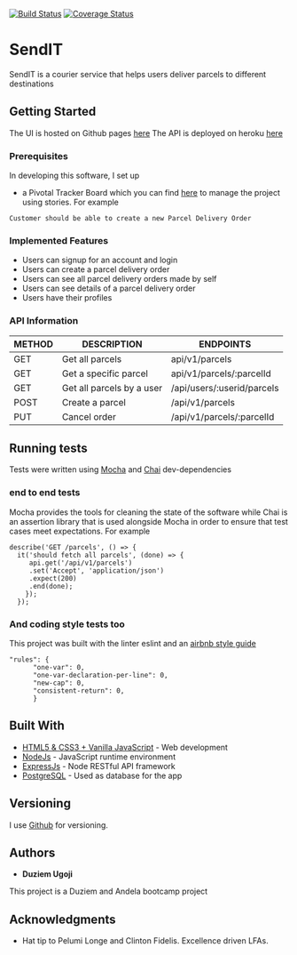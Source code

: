 [![Build Status](https://travis-ci.com/nwamugo/sendit.svg?branch=api)](https://travis-ci.com/nwamugo/sendit)
[![Coverage Status](https://coveralls.io/repos/github/nwamugo/sendit/badge.svg?branch=api)](https://coveralls.io/github/nwamugo/sendit?branch=api)


# SendIT

SendIT is a courier service that helps users deliver parcels to different destinations

## Getting Started

The UI is hosted on Github pages [here](https://nwamugo.github.io/sendit/)
The API is deployed on heroku [here](https://arcane-ravine-70542.herokuapp.com/)

### Prerequisites

In developing this software, I set up

* a Pivotal Tracker Board which you can find [here](https://www.pivotaltracker.com/n/projects/2216035) to manage the project using stories. For example

```
Customer should be able to create a new Parcel Delivery Order
```

### Implemented Features

* Users can signup for an account and login
* Users can create a parcel delivery order
* Users can see all parcel delivery orders made by self
* Users can see details of a parcel delivery order
* Users have their profiles

### API Information

METHOD | DESCRIPTION | ENDPOINTS
-------|-------------|-----------
GET | Get all parcels | api/v1/parcels
GET | Get a specific parcel | api/v1/parcels/:parcelId
GET | Get all parcels by a user | /api/users/:userid/parcels
POST | Create a parcel | /api/v1/parcels
PUT | Cancel order | /api/v1/parcels/:parcelId


## Running tests

Tests were written using [Mocha](https://mochajs.org) and [Chai](https://chaijs.com) dev-dependencies

### end to end tests

Mocha provides the tools for cleaning the state of the software while Chai is an assertion library that is used alongside Mocha in order to ensure that test cases meet expectations. For example

```
describe('GET /parcels', () => {
  it('should fetch all parcels', (done) => {
     api.get('/api/v1/parcels')
     .set('Accept', 'application/json')
     .expect(200)
     .end(done);
    });
  });
```

### And coding style tests too

This project was built with the linter eslint and an [airbnb style guide](https://github.com/airbnb/javascript)

```
"rules": {
      "one-var": 0,
      "one-var-declaration-per-line": 0,
      "new-cap": 0,
      "consistent-return": 0,
      }
```

## Built With

* [HTML5 & CSS3 + Vanilla JavaScript](http://developer.mozilla.org/en-US/docs/) - Web development
* [NodeJs](https://nodejs.org/) - JavaScript runtime environment
* [ExpressJs](https://expressjs.com) - Node RESTful API framework
* [PostgreSQL](https://www.postgresql.org/) - Used as database for the app

## Versioning

I use [Github](http://github.com/) for versioning.

## Authors

* **Duziem Ugoji**


This project is a Duziem and Andela bootcamp project

## Acknowledgments

* Hat tip to Pelumi Longe and Clinton Fidelis. Excellence driven LFAs.
